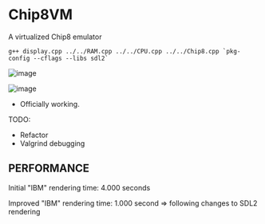 # Chip8VM
A virtualized Chip8 emulator 


```
g++ display.cpp ../../RAM.cpp ../../CPU.cpp ../../Chip8.cpp `pkg-config --cflags --libs sdl2`
```


![image](https://user-images.githubusercontent.com/83780720/181401261-6da41061-50d0-46c6-a3c8-1fcd15b2477b.png)


![image](https://user-images.githubusercontent.com/83780720/181674439-5a70013f-b647-45cd-a59f-83b0a760647b.png)


- Officially working. 


TODO: 
* Refactor 
* Valgrind debugging



## PERFORMANCE

Initial "IBM" rendering time: 4.000 seconds

Improved "IBM" rendering time: 1.000 second => following changes to SDL2 rendering

